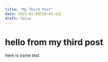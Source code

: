 ```yaml
---
title: "My Third Post"
date: 2023-02-09T20:43:43Z
draft: false
---
```


# hello from my third post

here is osme test